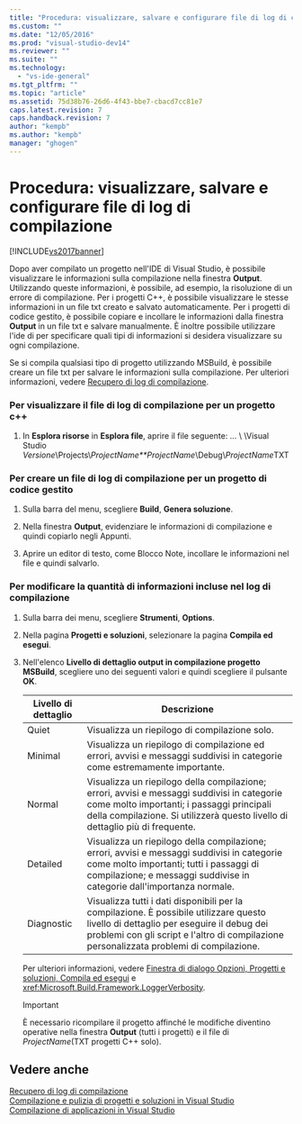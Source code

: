 ```yaml
---
title: "Procedura: visualizzare, salvare e configurare file di log di compilazione | Microsoft Docs"
ms.custom: ""
ms.date: "12/05/2016"
ms.prod: "visual-studio-dev14"
ms.reviewer: ""
ms.suite: ""
ms.technology: 
  - "vs-ide-general"
ms.tgt_pltfrm: ""
ms.topic: "article"
ms.assetid: 75d38b76-26d6-4f43-bbe7-cbacd7cc81e7
caps.latest.revision: 7
caps.handback.revision: 7
author: "kempb"
ms.author: "kempb"
manager: "ghogen"
---
```

# Procedura: visualizzare, salvare e configurare file di log di compilazione
[!INCLUDE[vs2017banner](../code-quality/includes/vs2017banner.md)]

Dopo aver compilato un progetto nell'IDE di Visual Studio, è possibile visualizzare le informazioni sulla compilazione nella finestra **Output**.  Utilizzando queste informazioni, è possibile, ad esempio, la risoluzione di un errore di compilazione.  Per i progetti C\+\+, è possibile visualizzare le stesse informazioni in un file txt creato e salvato automaticamente.  Per i progetti di codice gestito, è possibile copiare e incollare le informazioni dalla finestra **Output** in un file txt e salvare manualmente.  È inoltre possibile utilizzare l'ide di per specificare quali tipi di informazioni si desidera visualizzare su ogni compilazione.  
  
 Se si compila qualsiasi tipo di progetto utilizzando MSBuild, è possibile creare un file txt per salvare le informazioni sulla compilazione.  Per ulteriori informazioni, vedere [Recupero di log di compilazione](../msbuild/obtaining-build-logs-with-msbuild.md).  
  
### Per visualizzare il file di log di compilazione per un progetto c\+\+  
  
1.  In **Esplora risorse** in **Esplora file**, aprire il file seguente: … \\  \\Visual Studio *Versione*\\Projects\\*ProjectName**ProjectName*\\Debug\\*ProjectName*TXT  
  
### Per creare un file di log di compilazione per un progetto di codice gestito  
  
1.  Sulla barra del menu, scegliere **Build**, **Genera soluzione**.  
  
2.  Nella finestra **Output**, evidenziare le informazioni di compilazione e quindi copiarlo negli Appunti.  
  
3.  Aprire un editor di testo, come Blocco Note, incollare le informazioni nel file e quindi salvarlo.  
  
### Per modificare la quantità di informazioni incluse nel log di compilazione  
  
1.  Sulla barra dei menu, scegliere **Strumenti**, **Options**.  
  
2.  Nella pagina **Progetti e soluzioni**, selezionare la pagina **Compila ed esegui**.  
  
3.  Nell'elenco **Livello di dettaglio output in compilazione progetto MSBuild**, scegliere uno dei seguenti valori e quindi scegliere il pulsante **OK**.  
  
    |Livello di dettaglio|Descrizione|  
    |--------------------------|-----------------|  
    |Quiet|Visualizza un riepilogo di compilazione solo.|  
    |Minimal|Visualizza un riepilogo di compilazione ed errori, avvisi e messaggi suddivisi in categorie come estremamente importante.|  
    |Normal|Visualizza un riepilogo della compilazione; errori, avvisi e messaggi suddivisi in categorie come molto importanti; i passaggi principali della compilazione.  Si utilizzerà questo livello di dettaglio più di frequente.|  
    |Detailed|Visualizza un riepilogo della compilazione; errori, avvisi e messaggi suddivisi in categorie come molto importanti; tutti i passaggi di compilazione; e messaggi suddivise in categorie dall'importanza normale.|  
    |Diagnostic|Visualizza tutti i dati disponibili per la compilazione.  È possibile utilizzare questo livello di dettaglio per eseguire il debug dei problemi con gli script e l'altro di compilazione personalizzata problemi di compilazione.|  
  
     Per ulteriori informazioni, vedere [Finestra di dialogo Opzioni, Progetti e soluzioni, Compila ed esegui](../ide/reference/options-dialog-box-projects-and-solutions-build-and-run.md) e <xref:Microsoft.Build.Framework.LoggerVerbosity>.  
  
    > [!IMPORTANT]
    >  È necessario ricompilare il progetto affinché le modifiche diventino operative nella finestra **Output** \(tutti i progetti\) e il file di *ProjectName*\(TXT progetti C\+\+ solo\).  
  
## Vedere anche  
 [Recupero di log di compilazione](../msbuild/obtaining-build-logs-with-msbuild.md)   
 [Compilazione e pulizia di progetti e soluzioni in Visual Studio](../ide/building-and-cleaning-projects-and-solutions-in-visual-studio.md)   
 [Compilazione di applicazioni in Visual Studio](../ide/compiling-and-building-in-visual-studio.md)